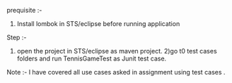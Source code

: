 prequisite :-

1) Install lombok in STS/eclipse before running application 


Step :-

1) open the project in STS/eclipse as maven project.
2)go t0 test cases folders and run TennisGameTest  as Junit test case.

Note :- I have covered all use cases asked in assignment using test cases .
